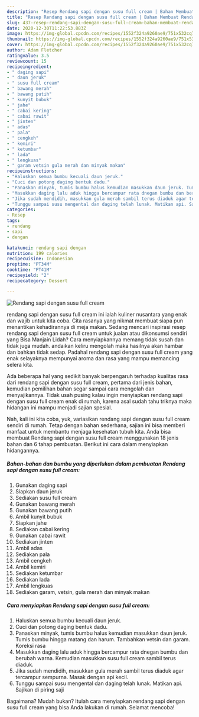 ```yaml
---
description: "Resep Rendang sapi dengan susu full cream | Bahan Membuat Rendang sapi dengan susu full cream Yang Enak Dan Lezat"
title: "Resep Rendang sapi dengan susu full cream | Bahan Membuat Rendang sapi dengan susu full cream Yang Enak Dan Lezat"
slug: 437-resep-rendang-sapi-dengan-susu-full-cream-bahan-membuat-rendang-sapi-dengan-susu-full-cream-yang-enak-dan-lezat
date: 2020-12-30T11:22:53.883Z
image: https://img-global.cpcdn.com/recipes/1552f324a9260ae9/751x532cq70/rendang-sapi-dengan-susu-full-cream-foto-resep-utama.jpg
thumbnail: https://img-global.cpcdn.com/recipes/1552f324a9260ae9/751x532cq70/rendang-sapi-dengan-susu-full-cream-foto-resep-utama.jpg
cover: https://img-global.cpcdn.com/recipes/1552f324a9260ae9/751x532cq70/rendang-sapi-dengan-susu-full-cream-foto-resep-utama.jpg
author: Adam Fletcher
ratingvalue: 3.5
reviewcount: 15
recipeingredient:
- " daging sapi"
- " daun jeruk"
- " susu full cream"
- " bawang merah"
- " bawang putih"
- " kunyit bubuk"
- " jahe"
- " cabai kering"
- " cabai rawit"
- " jinten"
- " adas"
- " pala"
- " cengkeh"
- " kemiri"
- " ketumbar"
- " lada"
- " lengkuas"
- " garam vetsin gula merah dan minyak makan"
recipeinstructions:
- "Haluskan semua bumbu kecuali daun jeruk."
- "Cuci dan potong daging bentuk dadu."
- "Panaskan minyak, tumis bumbu halus kemudian masukkan daun jeruk. Tumis bumbu hingga matang dan harum. Tambahkan vetsin dan garam. Koreksi rasa"
- "Masukkan daging lalu aduk hingga bercampur rata dnegan bumbu dan berubah warna. Kemudian masukkan susu full cream sambil terus diaduk."
- "Jika sudah mendidih, masukkan gula merah sambil terus diaduk agar tercampur sempurna. Masak dengan api kecil."
- "Tunggu sampai susu mengental dan daging telah lunak. Matikan api. Sajikan di piring saji"
categories:
- Resep
tags:
- rendang
- sapi
- dengan

katakunci: rendang sapi dengan 
nutrition: 199 calories
recipecuisine: Indonesian
preptime: "PT34M"
cooktime: "PT41M"
recipeyield: "2"
recipecategory: Dessert

---
```



![Rendang sapi dengan susu full cream](https://img-global.cpcdn.com/recipes/1552f324a9260ae9/751x532cq70/rendang-sapi-dengan-susu-full-cream-foto-resep-utama.jpg)


rendang sapi dengan susu full cream ini ialah kuliner nusantara yang enak dan wajib untuk kita coba. Cita rasanya yang nikmat membuat siapa pun menantikan kehadirannya di meja makan.
Sedang mencari inspirasi resep rendang sapi dengan susu full cream untuk jualan atau dikonsumsi sendiri yang Bisa Manjain Lidah? Cara menyiapkannya memang tidak susah dan tidak juga mudah. andaikan keliru mengolah maka hasilnya akan hambar dan bahkan tidak sedap. Padahal rendang sapi dengan susu full cream yang enak selayaknya mempunyai aroma dan rasa yang mampu memancing selera kita.



Ada beberapa hal yang sedikit banyak berpengaruh terhadap kualitas rasa dari rendang sapi dengan susu full cream, pertama dari jenis bahan, kemudian pemilihan bahan segar sampai cara mengolah dan menyajikannya. Tidak usah pusing kalau ingin menyiapkan rendang sapi dengan susu full cream enak di rumah, karena asal sudah tahu triknya maka hidangan ini mampu menjadi sajian spesial.


Nah, kali ini kita coba, yuk, variasikan rendang sapi dengan susu full cream sendiri di rumah. Tetap dengan bahan sederhana, sajian ini bisa memberi manfaat untuk membantu menjaga kesehatan tubuh kita. Anda bisa membuat Rendang sapi dengan susu full cream menggunakan 18 jenis bahan dan 6 tahap pembuatan. Berikut ini cara dalam menyiapkan hidangannya.

<!--inarticleads1-->

##### Bahan-bahan dan bumbu yang diperlukan dalam pembuatan Rendang sapi dengan susu full cream:

1. Gunakan  daging sapi
1. Siapkan  daun jeruk
1. Sediakan  susu full cream
1. Gunakan  bawang merah
1. Gunakan  bawang putih
1. Ambil  kunyit bubuk
1. Siapkan  jahe
1. Sediakan  cabai kering
1. Gunakan  cabai rawit
1. Sediakan  jinten
1. Ambil  adas
1. Sediakan  pala
1. Ambil  cengkeh
1. Ambil  kemiri
1. Sediakan  ketumbar
1. Sediakan  lada
1. Ambil  lengkuas
1. Sediakan  garam, vetsin, gula merah dan minyak makan




<!--inarticleads2-->

##### Cara menyiapkan Rendang sapi dengan susu full cream:

1. Haluskan semua bumbu kecuali daun jeruk.
1. Cuci dan potong daging bentuk dadu.
1. Panaskan minyak, tumis bumbu halus kemudian masukkan daun jeruk. Tumis bumbu hingga matang dan harum. Tambahkan vetsin dan garam. Koreksi rasa
1. Masukkan daging lalu aduk hingga bercampur rata dnegan bumbu dan berubah warna. Kemudian masukkan susu full cream sambil terus diaduk.
1. Jika sudah mendidih, masukkan gula merah sambil terus diaduk agar tercampur sempurna. Masak dengan api kecil.
1. Tunggu sampai susu mengental dan daging telah lunak. Matikan api. Sajikan di piring saji




Bagaimana? Mudah bukan? Itulah cara menyiapkan rendang sapi dengan susu full cream yang bisa Anda lakukan di rumah. Selamat mencoba!

